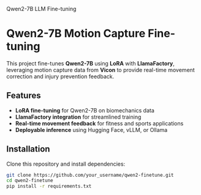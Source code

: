 Qwen2-7B LLM Fine-tuning

# Qwen2-7B Motion Capture Fine-tuning

This project fine-tunes **Qwen2-7B** using **LoRA** with **LlamaFactory**, leveraging motion capture data from **Vicon** to provide real-time movement correction and injury prevention feedback.

## Features
- **LoRA fine-tuning** for Qwen2-7B on biomechanics data
- **LlamaFactory integration** for streamlined training
- **Real-time movement feedback** for fitness and sports applications
- **Deployable inference** using Hugging Face, vLLM, or Ollama

## Installation
Clone this repository and install dependencies:
```bash
git clone https://github.com/your_username/qwen2-finetune.git
cd qwen2-finetune
pip install -r requirements.txt

